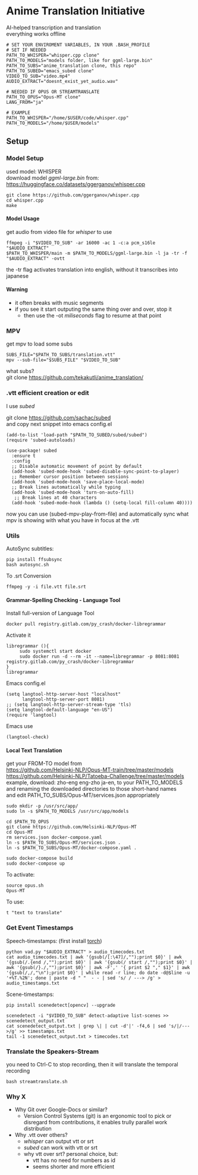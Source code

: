 # Anime Translation Initiative
AI-helped transcription and translation  
everything works offline  
```
# SET YOUR ENVIROMENT VARIABLES, IN YOUR .BASH_PROFILE
# SET IF NEEDED
PATH_TO_WHISPER="whisper.cpp clone"
PATH_TO_MODELS="models folder, like for ggml-large.bin"
PATH_TO_SUBS="anime_translation clone, this repo"
PATH_TO_SUBED="emacs_subed clone"
VIDEO_TO_SUB="video.mp4"
AUDIO_EXTRACT="doesnt_exist_yet_audio.wav"

# NEEDED IF OPUS OR STREAMTRANSLATE
PATH_TO_OPUS="Opus-MT clone"
LANG_FROM="ja"

# EXAMPLE
PATH_TO_WHISPER="/home/$USER/code/whisper.cpp"
PATH_TO_MODELS="/home/$USER/models"
```
## Setup

### Model Setup
used model: WHISPER  
download model *ggml-large.bin* from: https://huggingface.co/datasets/ggerganov/whisper.cpp
```
git clone https://github.com/ggerganov/whisper.cpp
cd whisper.cpp
make
```

#### Model Usage
get audio from video file for *whisper* to use
``` 
ffmpeg -i "$VIDEO_TO_SUB" -ar 16000 -ac 1 -c:a pcm_s16le "$AUDIO_EXTRACT"
$PATH_TO_WHISPER/main -m $PATH_TO_MODELS/ggml-large.bin -l ja -tr -f "$AUDIO_EXTRACT" -ovtt
``` 

the -tr flag activates translation into english, without it transcribes into japanese  

#### Warning
- it often breaks with music segments  
- if you see it start outputing the same thing over and over, stop it
  - then use the -ot *miliseconds* flag to resume at that point

### MPV 
get mpv to load some subs
``` 
SUBS_FILE="$PATH_TO_SUBS/translation.vtt"
mpv --sub-file="$SUBS_FILE" "$VIDEO_TO_SUB"
``` 

what subs?  
git clone https://github.com/tekakutli/anime_translation/

### .vtt efficient creation or edit
I use *subed*

git clone https://github.com/sachac/subed  
and copy next snippet into emacs config.el  

``` 
(add-to-list 'load-path "$PATH_TO_SUBED/subed/subed")
(require 'subed-autoloads)

(use-package! subed
  :ensure t
  :config
  ;; Disable automatic movement of point by default
  (add-hook 'subed-mode-hook 'subed-disable-sync-point-to-player)
  ;; Remember cursor position between sessions
  (add-hook 'subed-mode-hook 'save-place-local-mode)
  ;; Break lines automatically while typing
  (add-hook 'subed-mode-hook 'turn-on-auto-fill)
   ;; Break lines at 40 characters
  (add-hook 'subed-mode-hook (lambda () (setq-local fill-column 40))))
```
now you can use (subed-mpv-play-from-file) and automatically sync what mpv is showing with what you have in focus at the .vtt
### Utils
AutoSync subtitles:
```
pip install ffsubsync
bash autosync.sh
```
To .srt Conversion
``` 
ffmpeg -y -i file.vtt file.srt
```
#### Grammar-Spelling Checking - Language Tool
Install full-version of Language Tool
```
docker pull registry.gitlab.com/py_crash/docker-libregrammar
```
Activate it
```
libregrammar (){
     sudo systemctl start docker
     sudo docker run -d --rm -it --name=libregrammar -p 8081:8081 registry.gitlab.com/py_crash/docker-libregrammar
}
libregrammar
```
Emacs config.el
```
(setq langtool-http-server-host "localhost"
      langtool-http-server-port 8081)
;; (setq langtool-http-server-stream-type 'tls)
(setq langtool-default-language "en-US")
(require 'langtool)
```
Emacs use
```
(langtool-check)
```
#### Local Text Translation
get your FROM-TO model from  
https://github.com/Helsinki-NLP/Opus-MT-train/tree/master/models  
https://github.com/Helsinki-NLP/Tatoeba-Challenge/tree/master/models  
example, download: zho-eng eng-zho ja-en, to your PATH_TO_MODELS  
and renaming the downloaded directories to those short-hand names  
and edit PATH_TO_SUBS/Opus-MT/services.json appropriately
```
sudo mkdir -p /usr/src/app/
sudo ln -s $PATH_TO_MODELS /usr/src/app/models

cd $PATH_TO_OPUS
git clone https://github.com/Helsinki-NLP/Opus-MT
cd Opus-MT
rm services.json docker-compose.yaml
ln -s $PATH_TO_SUBS/Opus-MT/services.json .
ln -s $PATH_TO_SUBS/Opus-MT/docker-compose.yaml .

sudo docker-compose build
sudo docker-compose up
```
To activate:
```
source opus.sh
Opus-MT

```
To use:
```
t "text to translate"
```
### Get Event Timestamps
Speech-timestamps: (first install [torch](https://pytorch.org/get-started/locally/))
```
python vad.py "$AUDIO_EXTRACT" > audio_timecodes.txt
cat audio_timecodes.txt | awk '{gsub(/[:\47]/,"");print $0}' | awk '{gsub(/.{end /,"");print $0}' | awk '{gsub(/ start /,"");print $0}' | awk '{gsub(/}./,"");print $0}' | awk -F',' '{ print $2 "," $1}' | awk '{gsub(/,/,"\n");print $0}' | while read -r line; do date -d@$line -u '+%T.%2N'; done | paste -d " "  - - | sed 's/ / ---> /g' > audio_timestamps.txt
```
Scene-timestamps:
```
pip install scenedetect[opencv] --upgrade

scenedetect -i "$VIDEO_TO_SUB" detect-adaptive list-scenes >> scenedetect_output.txt
cat scenedetect_output.txt | grep \| | cut -d'|' -f4,6 | sed 's/|/--->/g' >> timestamps.txt
tail -1 scenedetect_output.txt > timecodes.txt
```
### Translate the Speakers-Stream
you need to Ctrl-C to stop recording, then it will translate the temporal recording
```
bash streamtranslate.sh
```
### Why X
- Why Git over Google-Docs or similar?  
  - Version Control Systems (git) is an ergonomic tool to pick or disregard from contributions, it enables trully parallel work distribution
- Why .vtt over others?  
  - *whisper* can output vtt or srt  
  - *subed* can work with vtt or srt  
  - why vtt over srt? personal choice, but:
    - vtt has no need for numbers as id
    - seems shorter and more efficient
